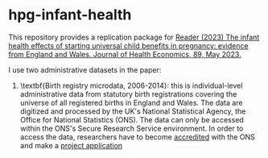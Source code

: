 # hpg-infant-health
This repository provides a replication package for [Reader (2023) The infant health effects of starting universal child benefits in pregnancy: evidence from England and Wales. Journal of Health Economics, 89, May 2023.](https://doi.org/10.1016/j.jhealeco.2023.102751)

I use two administrative datasets in the paper: 

1. \textbf{Birth registry microdata, 2006-2014}: this is individual-level administrative data from statutory birth registrations covering the universe of all registered births in England and Wales. The data are digitized and processed by the UK's National Statistical Agency, the Office for National Statistics (ONS). The data can only be accessed within the ONS's Secure Research Service environment. In order to access the data, researchers have to become [accredited](https://www.ons.gov.uk/aboutus/whatwedo/statistics/requestingstatistics/secureresearchservice/becomeanaccreditedresearcher) with the ONS and make a [project application](https://www.ons.gov.uk/aboutus/whatwedo/statistics/requestingstatistics/secureresearchservice/applyforanaccreditedresearchproject)
